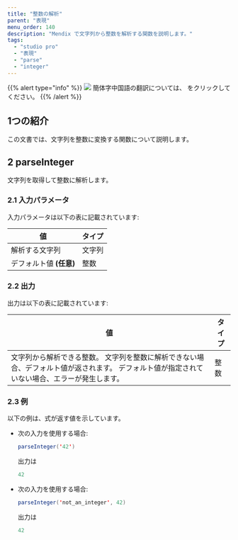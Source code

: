 ```yaml
---
title: "整数の解析"
parent: "表現"
menu_order: 140
description: "Mendix で文字列から整数を解析する関数を説明します。"
tags:
  - "studio pro"
  - "表現"
  - "parse"
  - "integer"
---
```


{{% alert type="info" %}}
<img src="attachments/chinese-translation/china.png" style="display: inline-block; margin: 0" /> 簡体字中国語の翻訳については、 [<unk> <unk> <unk>](https://cdn.mendix.tencent-cloud.com/documentation/refguide8/parse-integer.pdf) をクリックしてください。
{{% /alert %}}

## 1つの紹介

この文書では、文字列を整数に変換する関数について説明します。

## 2 parseInteger

文字列を取得して整数に解析します。

### 2.1 入力パラメータ

入力パラメータは以下の表に記載されています:

| 値               | タイプ |
| --------------- | --- |
| 解析する文字列         | 文字列 |
| デフォルト値 **(任意)** | 整数  |

### 2.2 出力

出力は以下の表に記載されています:

| 値                                                                        | タイプ |
| ------------------------------------------------------------------------ | --- |
| 文字列から解析できる整数。 文字列を整数に解析できない場合、デフォルト値が返されます。 デフォルト値が指定されていない場合、エラーが発生します。 | 整数  |

### 2.3 例

以下の例は、式が返す値を示しています。

* 次の入力を使用する場合:

    ```java
    parseInteger('42')
    ```

    出力は

    ```java
    42
    ```

* 次の入力を使用する場合:

    ```java
    parseInteger('not_an_integer', 42)
    ```

    出力は

    ```java
    42
    ```
